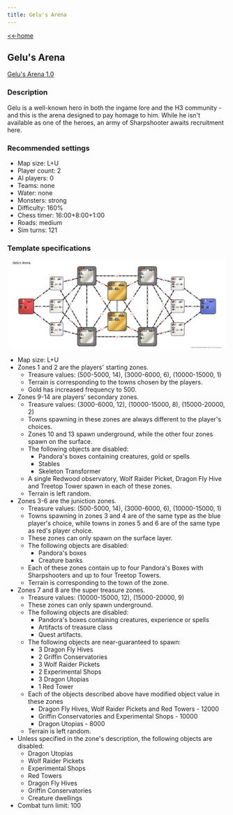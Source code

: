 ```yaml
---
title: Gelu's Arena
---
```


[<<-home](../..)

## Gelu's Arena

[Gelu's Arena 1.0](./Gelu's%20Arena%201.0.zip)

### Description
Gelu is a well-known hero in both the ingame lore and the H3 community - and this is the arena designed to pay homage to him. While he isn't available as one of the heroes, an army of Sharpshooter awaits recruitment here.

### Recommended settings
* Map size: L+U
* Player count: 2
* AI players: 0
* Teams: none
* Water: none
* Monsters: strong
* Difficulty: 160%
* Chess timer: 16:00+8:00+1:00
* Roads: medium
* Sim turns: 121

### Template specifications

![](graph.png)

* Map size: L+U
* Zones 1 and 2 are the players' starting zones.
    * Treasure values: (500-5000, 14), (3000-6000, 6), (10000-15000, 1)
    * Terrain is corresponding to the towns chosen by the players.
    * Gold has increased frequency to 500.
* Zones 9-14 are players' secondary zones.
    * Treasure values: (3000-6000, 12), (10000-15000, 8), (15000-20000, 2)
    * Towns spawning in these zones are always different to the player's choices.
    * Zones 10 and 13 spawn underground, while the other four zones spawn on the surface.
    * The following objects are disabled:
        * Pandora's boxes containing creatures, gold or spells
        * Stables
        * Skeleton Transformer
    * A single Redwood observatory, Wolf Raider Picket, Dragon Fly Hive and Treetop Tower spawn in each of these zones.
    * Terrain is left random.
* Zones 3-6 are the juniction zones.
    * Treasure values: (500-5000, 14), (3000-6000, 6), (10000-15000, 1)
    * Towns spawning in zones 3 and 4 are of the same type as the blue player's choice, while towns in zones 5 and 6 are of the same type as red's player choice.
    * These zones can only spawn on the surface layer.
    * The following objects are disabled:
        * Pandora's boxes
        * Creature banks
    * Each of these zones contain up to four Pandora's Boxes with Sharpshooters and up to four Treetop Towers.
    * Terrain is corresponding to the town of the zone.
* Zones 7 and 8 are the super treasure zones.
    * Treasure values: (10000-15000, 12), (15000-20000, 9)
    * These zones can only spawn underground.
    * The following objects are disabled:
        * Pandora's boxes containing creatures, experience or spells
        * Artifacts of treasure class
        * Quest artifacts.
    * The following objects are near-guaranteed to spawn:
        * 3 Dragon Fly Hives
        * 2 Griffin Conservatories
        * 3 Wolf Raider Pickets
        * 2 Experimental Shops
        * 3 Dragon Utopias
        * 1 Red Tower
    * Each of the objects described above have modified object value in these zones
        * Dragon Fly Hives, Wolf Raider Pickets and Red Towers - 12000
        * Griffin Conservatories and Experimental Shops - 10000
        * Dragon Utopias - 8000
    * Terrain is left random.
* Unless specified in the zone's description, the following objects are disabled:
    * Dragon Utopias
    * Wolf Raider Pickets
    * Experimental Shops
    * Red Towers
    * Dragon Fly Hives
    * Griffin Conservatories
    * Creature dwellings
* Combat turn limit: 100